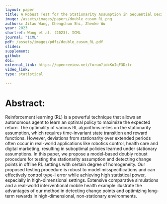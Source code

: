 ```yaml
---
layout: paper
title: A Robust Test for the Stationarity Assumption in Sequential Decision Making
image: /assets/images/papers/double_cusum_RL.png
authors: Jitao Wang, Chengchun Shi, Zhenke Wu
year: 2023
shortref: Wang et al. (2023). ICML
journal: "ICML"
pdf: /assets/images/pdfs/double_cusum_RL.pdf
slides: 
supplement: 
github: 
doi: 
external_link: https://openreview.net/forum?id=KoIqF3Dztr
video_link: 
type: statistical
 
---
```


# Abstract: 

Reinforcement learning (RL) is a powerful technique that allows an autonomous agent to learn an optimal policy to maximize the expected return. The optimality of various RL algorithms relies on the stationarity assumption, which requires time-invariant state transition and reward functions. However, deviations from stationarity over extended periods often occur in real-world applications like robotics control, health care and digital marketing, resulting in suboptimal policies learned under stationary assumptions. In this paper, we propose a model-based doubly robust procedure for testing the stationarity assumption and detecting change points in offline RL settings with certain degree of homogeneity. Our proposed testing procedure is robust to model misspecifications and can effectively control type-I error while achieving high statistical power, especially in high-dimensional settings. Extensive comparative simulations and a real-world interventional mobile health example illustrate the advantages of our method in detecting change points and optimizing long-term rewards in high-dimensional, non-stationary environments.